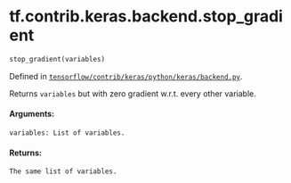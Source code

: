 <div itemscope itemtype="http://developers.google.com/ReferenceObject">
<meta itemprop="name" content="tf.contrib.keras.backend.stop_gradient" />
</div>

# tf.contrib.keras.backend.stop_gradient

``` python
stop_gradient(variables)
```



Defined in [`tensorflow/contrib/keras/python/keras/backend.py`](https://www.tensorflow.org/code/tensorflow/contrib/keras/python/keras/backend.py).

Returns `variables` but with zero gradient w.r.t. every other variable.

#### Arguments:

    variables: List of variables.


#### Returns:

    The same list of variables.